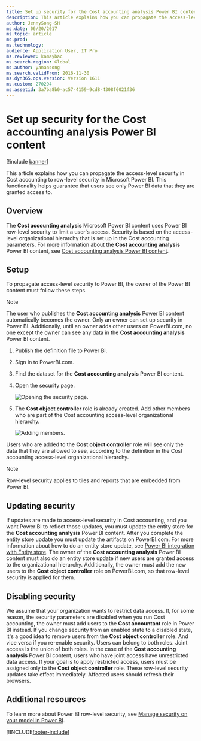 ```yaml
---
title: Set up security for the Cost accounting analysis Power BI content
description: This article explains how you can propagate the access-level security in Cost accounting to row-level security in Microsoft Power BI.
author: JennySong-SH
ms.date: 06/20/2017
ms.topic: article
ms.prod: 
ms.technology: 
audience: Application User, IT Pro
ms.reviewer: kamaybac
ms.search.region: Global
ms.author: yanansong
ms.search.validFrom: 2016-11-30
ms.dyn365.ops.version: Version 1611
ms.custom: 270294
ms.assetid: 3a7ba8b0-ac57-4159-9cd8-4308f6021f36
---
```


# Set up security for the Cost accounting analysis Power BI content

[!include [banner](../includes/banner.md)]

This article explains how you can propagate the access-level security in Cost accounting to row-level security in Microsoft Power BI. This functionality helps guarantee that users see only Power BI data that they are granted access to.

## Overview

The **Cost accounting analysis** Microsoft Power BI content uses Power BI row-level security to limit a user's access. Security is based on the access-level organizational hierarchy that is set up in the Cost accounting parameters. For more information about the **Cost accounting analysis** Power BI content, see [Cost accounting analysis Power BI content](cost-accounting-analysis-content-pack.md).

## Setup
To propagate access-level security to Power BI, the owner of the Power BI content must follow these steps.

> [!NOTE]
> The user who publishes the **Cost accounting analysis** Power BI content automatically becomes the owner. Only an owner can set up security in Power BI. Additionally, until an owner adds other users on PowerBI.com, no one except the owner can see any data in the **Cost accounting analysis** Power BI content.

1. Publish the definition file to Power BI.
2. Sign in to PowerBI.com.
3. Find the dataset for the **Cost accounting analysis** Power BI content.
4. Open the security page.

    ![Opening the security page.](./media/CA-picture-1.png)

5. The **Cost object controller** role is already created. Add other members who are part of the Cost accounting access-level organizational hierarchy.

    ![Adding members.](./media/CA-picture-2.png)

Users who are added to the **Cost object controller** role will see only the data that they are allowed to see, according to the definition in the Cost accounting access-level organizational hierarchy.

> [!NOTE]
> Row-level security applies to tiles and reports that are embedded from Power BI.

## Updating security
If updates are made to access-level security in Cost accounting, and you want Power BI to reflect those updates, you must update the entity store for the **Cost accounting analysis** Power BI content. After you complete the entity store update you must update the artifacts on PowerBI.com. For more information about how to do an entity store update, see [Power BI integration with Entity store](power-bi-integration-entity-store.md#update-entity-store). The owner of the **Cost accounting analysis** Power BI content must also do an entity store update if new users are granted access to the organizational hierarchy. Additionally, the owner must add the new users to the **Cost object controller** role on PowerBI.com, so that row-level security is applied for them.

## Disabling security
We assume that your organization wants to restrict data access. If, for some reason, the security parameters are disabled when you run Cost accounting, the owner must add users to the **Cost accountant** role in Power BI instead. If you change security from an enabled state to a disabled state, it's a good idea to remove users from the **Cost object controller** role. And vice versa if you re-enable security. Users can belong to both roles. Joint access is the union of both roles. In the case of the **Cost accounting analysis** Power BI content, users who have joint access have unrestricted data access. If your goal is to apply restricted access, users must be assigned only to the **Cost object controller** role. These row-level security updates take effect immediately. Affected users should refresh their browsers.

## Additional resources
To learn more about Power BI row-level security, see [Manage security on your model in Power BI](https://powerbi.microsoft.com/documentation/powerbi-admin-rls/#manage-security-on-your-model).


[!INCLUDE[footer-include](../../../includes/footer-banner.md)]
